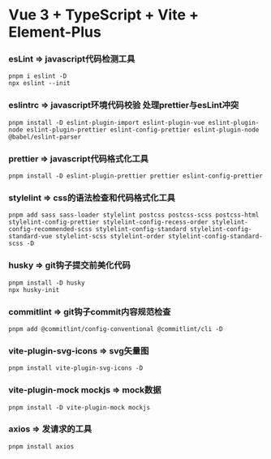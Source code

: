 # Vue 3 + TypeScript + Vite + Element-Plus

### esLint => javascript代码检测工具

```
pnpm i eslint -D
npx eslint --init
```

### eslintrc => javascript环境代码校验 处理prettier与esLint冲突

```
pnpm install -D eslint-plugin-import eslint-plugin-vue eslint-plugin-node eslint-plugin-prettier eslint-config-prettier eslint-plugin-node @babel/eslint-parser
```

### prettier => javascript代码格式化工具

```
pnpm install -D eslint-plugin-prettier prettier eslint-config-prettier
```

### stylelint => css的语法检查和代码格式化工具

```
pnpm add sass sass-loader stylelint postcss postcss-scss postcss-html stylelint-config-prettier stylelint-config-recess-order stylelint-config-recommended-scss stylelint-config-standard stylelint-config-standard-vue stylelint-scss stylelint-order stylelint-config-standard-scss -D
```

### husky => git钩子提交前美化代码

```
pnpm install -D husky
npx husky-init
```

### commitlint => git钩子commit内容规范检查

```
pnpm add @commitlint/config-conventional @commitlint/cli -D
```

### vite-plugin-svg-icons => svg矢量图

```
pnpm install vite-plugin-svg-icons -D
```

### vite-plugin-mock mockjs => mock数据

```
pnpm install -D vite-plugin-mock mockjs
```

### axios => 发请求的工具

```
pnpm install axios
```
